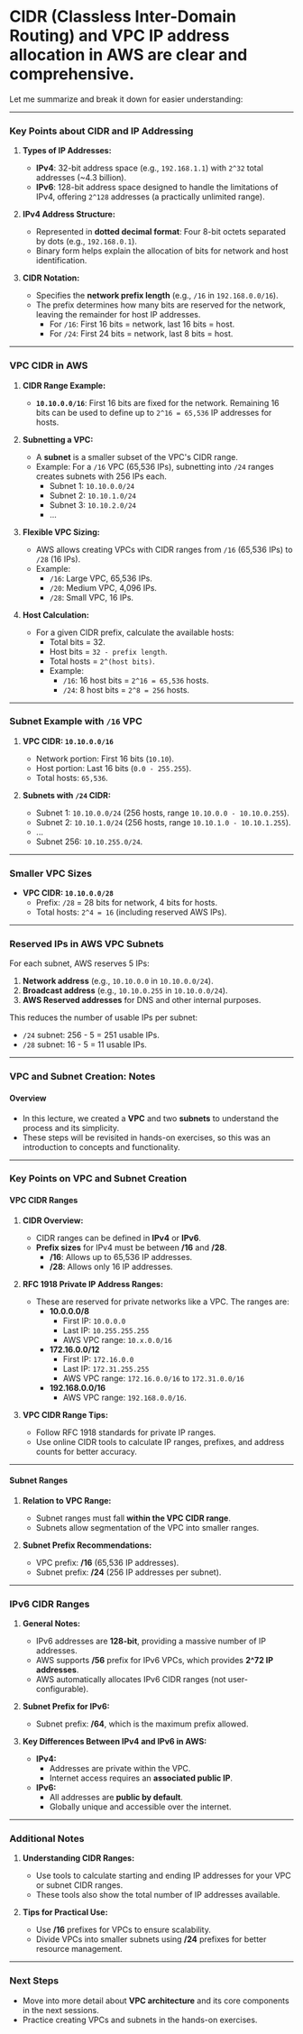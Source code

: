 # CIDR (Classless Inter-Domain Routing) and VPC IP address allocation in AWS are clear and comprehensive. 
Let me summarize and break it down for easier understanding:

---

### **Key Points about CIDR and IP Addressing**
1. **Types of IP Addresses:**
   - **IPv4**: 32-bit address space (e.g., `192.168.1.1`) with `2^32` total addresses (~4.3 billion).
   - **IPv6**: 128-bit address space designed to handle the limitations of IPv4, offering `2^128` addresses (a practically unlimited range).

2. **IPv4 Address Structure:**
   - Represented in **dotted decimal format**: Four 8-bit octets separated by dots (e.g., `192.168.0.1`).
   - Binary form helps explain the allocation of bits for network and host identification.

3. **CIDR Notation:**
   - Specifies the **network prefix length** (e.g., `/16` in `192.168.0.0/16`).
   - The prefix determines how many bits are reserved for the network, leaving the remainder for host IP addresses.
     - For `/16`: First 16 bits = network, last 16 bits = host.
     - For `/24`: First 24 bits = network, last 8 bits = host.

---

### **VPC CIDR in AWS**
1. **CIDR Range Example:**
   - **`10.10.0.0/16`**: First 16 bits are fixed for the network. Remaining 16 bits can be used to define up to `2^16 = 65,536` IP addresses for hosts.

2. **Subnetting a VPC:**
   - A **subnet** is a smaller subset of the VPC's CIDR range.
   - Example: For a `/16` VPC (65,536 IPs), subnetting into `/24` ranges creates subnets with 256 IPs each.
     - Subnet 1: `10.10.0.0/24`
     - Subnet 2: `10.10.1.0/24`
     - Subnet 3: `10.10.2.0/24`
     - ...

3. **Flexible VPC Sizing:**
   - AWS allows creating VPCs with CIDR ranges from `/16` (65,536 IPs) to `/28` (16 IPs).
   - Example:
     - `/16`: Large VPC, 65,536 IPs.
     - `/20`: Medium VPC, 4,096 IPs.
     - `/28`: Small VPC, 16 IPs.

4. **Host Calculation:**
   - For a given CIDR prefix, calculate the available hosts:
     - Total bits = 32.
     - Host bits = `32 - prefix length`.
     - Total hosts = `2^(host bits)`.
     - Example:
       - `/16`: 16 host bits = `2^16 = 65,536` hosts.
       - `/24`: 8 host bits = `2^8 = 256` hosts.

---

### **Subnet Example with `/16` VPC**
1. **VPC CIDR: `10.10.0.0/16`**
   - Network portion: First 16 bits (`10.10`).
   - Host portion: Last 16 bits (`0.0 - 255.255`).
   - Total hosts: `65,536`.

2. **Subnets with `/24` CIDR:**
   - Subnet 1: `10.10.0.0/24` (256 hosts, range `10.10.0.0 - 10.10.0.255`).
   - Subnet 2: `10.10.1.0/24` (256 hosts, range `10.10.1.0 - 10.10.1.255`).
   - ...
   - Subnet 256: `10.10.255.0/24`.

---

### **Smaller VPC Sizes**
- **VPC CIDR: `10.10.0.0/28`**
  - Prefix: `/28` = 28 bits for network, 4 bits for hosts.
  - Total hosts: `2^4 = 16` (including reserved AWS IPs).

---

### **Reserved IPs in AWS VPC Subnets**
For each subnet, AWS reserves 5 IPs:
1. **Network address** (e.g., `10.10.0.0` in `10.10.0.0/24`).
2. **Broadcast address** (e.g., `10.10.0.255` in `10.10.0.0/24`).
3. **AWS Reserved addresses** for DNS and other internal purposes.

This reduces the number of usable IPs per subnet:
- `/24` subnet: 256 - 5 = 251 usable IPs.
- `/28` subnet: 16 - 5 = 11 usable IPs.

---
### **VPC and Subnet Creation: Notes**

#### **Overview**
- In this lecture, we created a **VPC** and two **subnets** to understand the process and its simplicity. 
- These steps will be revisited in hands-on exercises, so this was an introduction to concepts and functionality.

---

### **Key Points on VPC and Subnet Creation**

#### **VPC CIDR Ranges**
1. **CIDR Overview:**
   - CIDR ranges can be defined in **IPv4** or **IPv6**.
   - **Prefix sizes** for IPv4 must be between **/16** and **/28**.
     - **/16**: Allows up to 65,536 IP addresses.
     - **/28**: Allows only 16 IP addresses.

2. **RFC 1918 Private IP Address Ranges:**
   - These are reserved for private networks like a VPC. The ranges are:
     - **10.0.0.0/8**  
       - First IP: `10.0.0.0`  
       - Last IP: `10.255.255.255`  
       - AWS VPC range: `10.x.0.0/16`  
     - **172.16.0.0/12**  
       - First IP: `172.16.0.0`  
       - Last IP: `172.31.255.255`  
       - AWS VPC range: `172.16.0.0/16` to `172.31.0.0/16`  
     - **192.168.0.0/16**  
       - AWS VPC range: `192.168.0.0/16`.

3. **VPC CIDR Range Tips:**
   - Follow RFC 1918 standards for private IP ranges.
   - Use online CIDR tools to calculate IP ranges, prefixes, and address counts for better accuracy.

---

#### **Subnet Ranges**
1. **Relation to VPC Range:**
   - Subnet ranges must fall **within the VPC CIDR range**.
   - Subnets allow segmentation of the VPC into smaller ranges.

2. **Subnet Prefix Recommendations:**
   - VPC prefix: **/16** (65,536 IP addresses).
   - Subnet prefix: **/24** (256 IP addresses per subnet).

---

### **IPv6 CIDR Ranges**
1. **General Notes:**
   - IPv6 addresses are **128-bit**, providing a massive number of IP addresses.
   - AWS supports **/56** prefix for IPv6 VPCs, which provides **2^72 IP addresses**.
   - AWS automatically allocates IPv6 CIDR ranges (not user-configurable).

2. **Subnet Prefix for IPv6:**
   - Subnet prefix: **/64**, which is the maximum prefix allowed.

3. **Key Differences Between IPv4 and IPv6 in AWS:**
   - **IPv4:**  
     - Addresses are private within the VPC.  
     - Internet access requires an **associated public IP**.  
   - **IPv6:**  
     - All addresses are **public by default**.  
     - Globally unique and accessible over the internet.

---

### **Additional Notes**
1. **Understanding CIDR Ranges:**
   - Use tools to calculate starting and ending IP addresses for your VPC or subnet CIDR ranges.
   - These tools also show the total number of IP addresses available.

2. **Tips for Practical Use:**
   - Use **/16** prefixes for VPCs to ensure scalability.
   - Divide VPCs into smaller subnets using **/24** prefixes for better resource management.

---

### **Next Steps**
- Move into more detail about **VPC architecture** and its core components in the next sessions. 
- Practice creating VPCs and subnets in the hands-on exercises.
